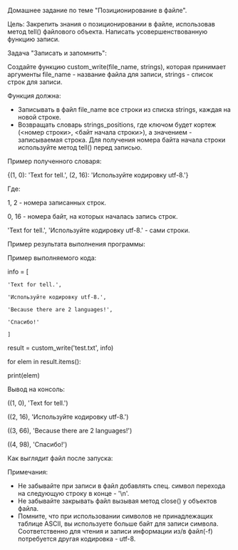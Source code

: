 Домашнее задание по теме "Позиционирование в файле".

Цель: Закрепить знания о позиционировании в файле, использовав метод tell() файлового объекта. Написать усовершенствованную функцию записи.

Задача "Записать и запомнить":

Создайте функцию custom_write(file_name, strings), которая принимает аргументы file_name - название файла для записи, strings - список строк для записи.

Функция должна:
  - Записывать в файл file_name все строки из списка strings, каждая на новой строке.
  - Возвращать словарь strings_positions, где ключом будет кортеж (<номер строки>, <байт начала строки>), а значением - записываемая строка. Для получения номера байта начала строки используйте метод tell() перед записью.

Пример полученного словаря:

{(1, 0): 'Text for tell.', (2, 16): 'Используйте кодировку utf-8.'}

Где:

1, 2 - номера записанных строк.

0, 16 - номера байт, на которых началась запись строк.

'Text for tell.', 'Используйте кодировку utf-8.' - сами строки.

Пример результата выполнения программы:

Пример выполняемого кода:

info = [

    'Text for tell.',
    
    'Используйте кодировку utf-8.',
    
    'Because there are 2 languages!',
    
    'Спасибо!'
    
    ]

result = custom_write('test.txt', info)

for elem in result.items():

  print(elem)

Вывод на консоль:

((1, 0), 'Text for tell.')

((2, 16), 'Используйте кодировку utf-8.')

((3, 66), 'Because there are 2 languages!')

((4, 98), 'Спасибо!')

Как выглядит файл после запуска:


Примечания:
  - Не забывайте при записи в файл добавлять спец. символ перехода на следующую строку в конце - '\n'.
  - Не забывайте закрывать файл вызывая метод close() у объектов файла.
  - Помните, что при использовании символов не принадлежащих таблице ASCII, вы используете больше байт для записи символа. Соответственно для чтения и записи информации из/в файл(-f) потребуется другая кодировка - utf-8.
